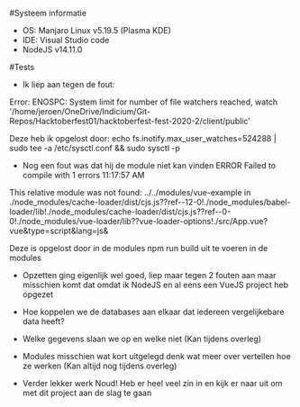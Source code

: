 #Systeem informatie

-   OS: Manjaro Linux v5.19.5 (Plasma KDE)
-   IDE: Visual Studio code
-   NodeJS v14.11.0

#Tests

-   Ik liep aan tegen de fout:

Error: ENOSPC: System limit for number of file watchers reached, watch '/home/jeroen/OneDrive/Indicium/Git-Repos/Hacktoberfest01/hacktoberfest-fest-2020-2/client/public'

Deze heb ik opgelost door: echo fs.inotify.max_user_watches=524288 | sudo tee -a /etc/sysctl.conf && sudo sysctl -p

-   Nog een fout was dat hij de module niet kan vinden
    ERROR Failed to compile with 1 errors 11:17:57 AM

This relative module was not found:
../../modules/vue-example in ./node_modules/cache-loader/dist/cjs.js??ref--12-0!./node_modules/babel-loader/lib!./node_modules/cache-loader/dist/cjs.js??ref--0-0!./node_modules/vue-loader/lib??vue-loader-options!./src/App.vue?vue&type=script&lang=js&

Deze is opgelost door in de modules npm run build uit te voeren in de modules

-   Opzetten ging eigenlijk wel goed, liep maar tegen 2 fouten aan maar misschien komt dat omdat ik NodeJS en al eens een VueJS project heb opgezet

-   Hoe koppelen we de databases aan elkaar dat iedereen vergelijkebare data heeft?
-   Welke gegevens slaan we op en welke niet (Kan tijdens overleg)
-   Modules misschien wat kort uitgelegd denk wat meer over vertellen hoe ze werken (Kan altijd nog tijdens overleg)

-   Verder lekker werk Noud! Heb er heel veel zin in en kijk er naar uit om met dit project aan de slag te gaan
